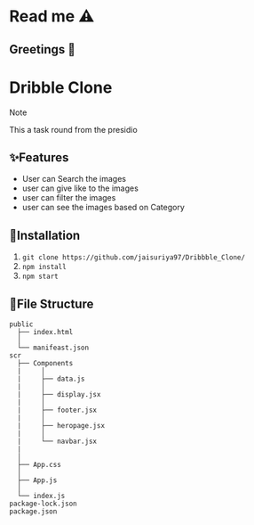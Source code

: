 # Read me ⚠️
## Greetings 💐


# Dribble Clone
>[!NOTE]
>This a task round from the presidio

## ✨Features
- User can  Search the images
- user can give like to the images
- user can filter the images
- user can see the images based on Category

## 🚀Installation
1. ``` git clone https://github.com/jaisuriya97/Dribbble_Clone/ ```
2. ``` npm install ```
3. ``` npm start ```

## 📁File Structure

```
public
  ├── index.html
  │  
  └── manifeast.json
scr
  ├── Components
  |     │   
  |     ├── data.js
  |     │   
  |     ├── display.jsx
  |     │   
  |     ├── footer.jsx
  |     │   
  |     ├── heropage.jsx
  |     │   
  |     └── navbar.jsx
  |
  │   
  ├── App.css
  │   
  ├── App.js
  │   
  └── index.js
package-lock.json
package.json
```
